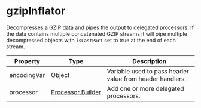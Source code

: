 ---
---
# gzipInflator

Decompresses a GZIP data and pipes the output to delegated processors. If the data contains multiple concatenated GZIP streams it will pipe multiple decompressed objects with <code>isLastPart</code> set to true at the end of each stream.

| Property | Type | Description |
| ------- | ------- | -------- |
| encodingVar | Object | Variable used to pass header value from header handlers. |
| processor | [Processor.Builder](index.html#processors) | Add one or more delegated processors. |

